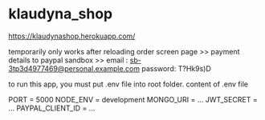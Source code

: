 # klaudyna_shop

https://klaudynashop.herokuapp.com/

temporarily only works after reloading order screen page  >>
payment details to paypal sandbox >>
email : sb-3tp3d4977469@personal.example.com
password: T?Hk9s)D

to run this app, you must put .env file into root folder. 
content of .env file 

PORT = 5000
NODE_ENV = development
MONGO_URI = ...
JWT_SECRET = ...
PAYPAL_CLIENT_ID = ...
